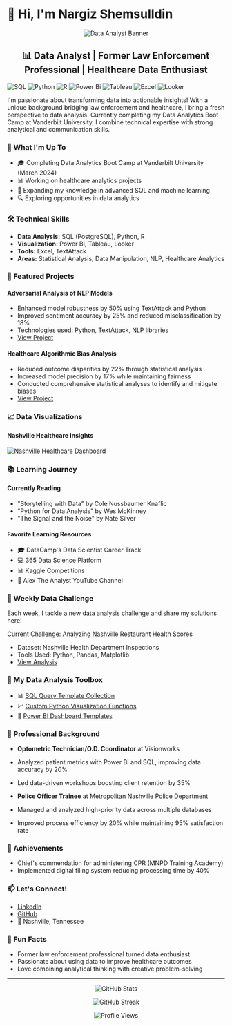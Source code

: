 # 👋 Hi, I'm Nargiz Shemsulldin

<div align="center">
 
![Data Analyst Banner](your-banner-url)

## 📊 Data Analyst | Former Law Enforcement Professional | Healthcare Data Enthusiast

</div>

![SQL](https://img.shields.io/badge/SQL-Postgres-%23316192.svg?style=for-the-badge&logo=postgresql&logoColor=white)
![Python](https://img.shields.io/badge/python-3670A0?style=for-the-badge&logo=python&logoColor=ffdd54)
![R](https://img.shields.io/badge/R-%23276DC3.svg?style=for-the-badge&logo=r&logoColor=white)
![Power Bi](https://img.shields.io/badge/power_bi-F2C811?style=for-the-badge&logo=powerbi&logoColor=black)
![Tableau](https://img.shields.io/badge/Tableau-E97627?style=for-the-badge&logo=Tableau&logoColor=white)
![Excel](https://img.shields.io/badge/Microsoft_Excel-217346?style=for-the-badge&logo=microsoft-excel&logoColor=white)
![Looker](https://img.shields.io/badge/Looker-4285F4?style=for-the-badge&logo=looker&logoColor=white)

I'm passionate about transforming data into actionable insights! With a unique background bridging law enforcement and healthcare, I bring a fresh perspective to data analysis. Currently completing my Data Analytics Boot Camp at Vanderbilt University, I combine technical expertise with strong analytical and communication skills.

### 🎯 What I'm Up To
- 🎓 Completing Data Analytics Boot Camp at Vanderbilt University (March 2024)
- 📊 Working on healthcare analytics projects
- 🌱 Expanding my knowledge in advanced SQL and machine learning
- 🔍 Exploring opportunities in data analytics

### 🛠️ Technical Skills
- **Data Analysis:** SQL (PostgreSQL), Python, R
- **Visualization:** Power BI, Tableau, Looker
- **Tools:** Excel, TextAttack
- **Areas:** Statistical Analysis, Data Manipulation, NLP, Healthcare Analytics

### 🚀 Featured Projects

#### Adversarial Analysis of NLP Models
- Enhanced model robustness by 50% using TextAttack and Python
- Improved sentiment accuracy by 25% and reduced misclassification by 18%
- Technologies used: Python, TextAttack, NLP libraries
- [View Project](your-project-link)

#### Healthcare Algorithmic Bias Analysis
- Reduced outcome disparities by 22% through statistical analysis
- Increased model precision by 17% while maintaining fairness
- Conducted comprehensive statistical analyses to identify and mitigate biases
- [View Project](your-project-link)

### 📈 Data Visualizations
#### Nashville Healthcare Insights
<div class='tableauPlaceholder' id='viz1685000000000' style='position: relative'>
 <noscript>
   <a href='#'>
     <img alt='Nashville Healthcare Dashboard' src='https://public.tableau.com/static/images/placeholder.png' style='border: none' />
   </a>
 </noscript>
 <object class='tableauViz' style='display:none;'>
   <param name='host_url' value='https%3A%2F%2Fpublic.tableau.com%2F' />
   <param name='embed_code_version' value='3' />
   <param name='site_root' value='' />
   <param name='name' value='YourWorkbookName/YourDashboardName' />
   <param name='tabs' value='no' />
   <param name='toolbar' value='yes' />
   <param name='static_image' value='https://public.tableau.com/static/images/placeholder.png' />
   <param name='animate_transition' value='yes' />
   <param name='display_static_image' value='yes' />
   <param name='display_spinner' value='yes' />
   <param name='display_overlay' value='yes' />
   <param name='display_count' value='yes' />
   <param name='language' value='en-US' />
 </object>
</div>

### 📚 Learning Journey
#### Currently Reading
- "Storytelling with Data" by Cole Nussbaumer Knaflic
- "Python for Data Analysis" by Wes McKinney
- "The Signal and the Noise" by Nate Silver

#### Favorite Learning Resources
- 🎓 DataCamp's Data Scientist Career Track
- 💻 365 Data Science Platform
- 📊 Kaggle Competitions
- 🎥 Alex The Analyst YouTube Channel

### 🎯 Weekly Data Challenge
Each week, I tackle a new data analysis challenge and share my solutions here!

Current Challenge: Analyzing Nashville Restaurant Health Scores
- Dataset: Nashville Health Department Inspections
- Tools Used: Python, Pandas, Matplotlib
- [View Analysis](link-to-repo)

### 🧰 My Data Analysis Toolbox
- 📊 [SQL Query Template Collection](link)
- 📈 [Custom Python Visualization Functions](link)
- 📱 [Power BI Dashboard Templates](link)

### 💼 Professional Background
- **Optometric Technician/O.D. Coordinator** at Visionworks
 - Analyzed patient metrics with Power BI and SQL, improving data accuracy by 20%
 - Led data-driven workshops boosting client retention by 35%

- **Police Officer Trainee** at Metropolitan Nashville Police Department
 - Managed and analyzed high-priority data across multiple databases
 - Improved process efficiency by 20% while maintaining 95% satisfaction rate

### 🌟 Achievements
- Chief's commendation for administering CPR (MNPD Training Academy)
- Implemented digital filing system reducing processing time by 40%

### 📫 Let's Connect!
- [LinkedIn](your-linkedin-url)
- [GitHub](your-github-url)
- 📍 Nashville, Tennessee

### 💖 Fun Facts
- Former law enforcement professional turned data enthusiast
- Passionate about using data to improve healthcare outcomes
- Love combining analytical thinking with creative problem-solving

---

<div align="center">

![GitHub Stats](https://github-readme-stats.vercel.app/api?username=Nargiz615&show_icons=true&theme=radical)

![GitHub Streak](https://github-readme-streak-stats.herokuapp.com/?user=Nargiz615&theme=radical)

![Profile Views](https://komarev.com/ghpvc/?username=Nargiz615&color=blueviolet)

</div>

<!-- Add this script at the bottom of your README -->
<script type='text/javascript'>
 var divElement = document.getElementById('viz1685000000000');
 var vizElement = divElement.getElementsByTagName('object')[0];
 if (divElement.offsetWidth > 800) {
   vizElement.style.width='1000px';
   vizElement.style.height='827px';
 } else if (divElement.offsetWidth > 500) {
   vizElement.style.width='100%';
   vizElement.style.height='827px';
 } else {
   vizElement.style.width='100%';
   vizElement.style.height='727px';
 }
 var scriptElement = document.createElement('script');
 scriptElement.src = 'https://public.tableau.com/javascripts/api/viz_v1.js';
 vizElement.parentNode.insertBefore(scriptElement, vizElement);
</script>

